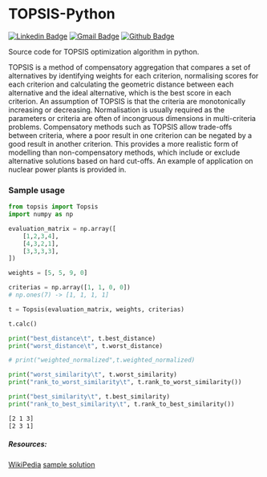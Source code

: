 # TOPSIS-Python

[![Linkedin Badge](https://img.shields.io/badge/-Shivanjan%20Chakravorty-blue?style=plastic&logo=Linkedin&logoColor=white&link=https://www.linkedin.com/in/shivanjan/)](https://www.linkedin.com/in/shivanjan/) [![Gmail Badge](https://img.shields.io/badge/-schakravorty846-c14438?style=plastic&logo=Gmail&logoColor=white&link=mailto:schakravorty846@gmail.com)](mailto:schakravorty846@gmail.com) [![Github Badge](https://img.shields.io/github/followers/Glitchfix?label=Glitchfix&logo=github&style=plastic)](https://github.com/Glitchfix)

Source code for TOPSIS optimization algorithm in python.

TOPSIS is a method of compensatory aggregation that compares a set of alternatives by identifying weights for each criterion, normalising scores for each criterion and calculating the geometric distance between each alternative and the ideal alternative, which is the best score in each criterion. An assumption of TOPSIS is that the criteria are monotonically increasing or decreasing. Normalisation is usually required as the parameters or criteria are often of incongruous dimensions in multi-criteria problems. Compensatory methods such as TOPSIS allow trade-offs between criteria, where a poor result in one criterion can be negated by a good result in another criterion. This provides a more realistic form of modelling than non-compensatory methods, which include or exclude alternative solutions based on hard cut-offs. An example of application on nuclear power plants is provided in.


### Sample usage

```py
from topsis import Topsis
import numpy as np

evaluation_matrix = np.array([
    [1,2,3,4],
    [4,3,2,1],
    [3,3,3,3],
])

weights = [5, 5, 9, 0]

criterias = np.array([1, 1, 0, 0])
# np.ones(7) -> [1, 1, 1, 1]

t = Topsis(evaluation_matrix, weights, criterias)

t.calc()

print("best_distance\t", t.best_distance)
print("worst_distance\t", t.worst_distance)

# print("weighted_normalized",t.weighted_normalized)

print("worst_similarity\t", t.worst_similarity)
print("rank_to_worst_similarity\t", t.rank_to_worst_similarity())

print("best_similarity\t", t.best_similarity)
print("rank_to_best_similarity\t", t.rank_to_best_similarity())

```

```sh
[2 1 3]
[2 3 1]
```

##### Resources: 
[WikiPedia](https://en.wikipedia.org/wiki/TOPSIS)
[sample solution](http://www.jiem.org/index.php/jiem/article/view/573/498)
